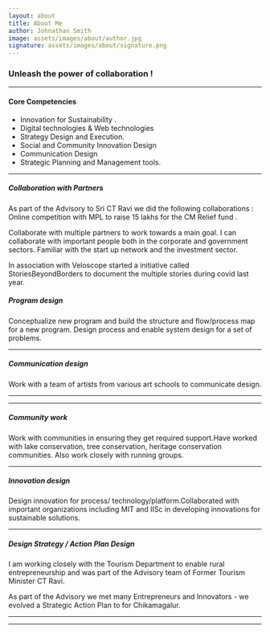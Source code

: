 ```yaml
---
layout: about
title: About Me
author: Johnathan Smith
image: assets/images/about/author.jpg
signature: assets/images/about/signature.png
---
```



### Unleash the power of collaboration !
---

#### Core Competencies

*  Innovation for Sustainability .
*  Digital technologies & Web technologies
*  Strategy Design and Execution.
*  Social and Community Innovation Design
*  Communication Design
*  Strategic Planning and Management tools.

---
##### Collaboration with Partners
As part of the Advisory to Sri CT Ravi we did the following collaborations :
Online competition with MPL to raise 15 lakhs for the CM Relief fund .

Collaborate with multiple partners to work towards a main goal. I can collaborate with important people both in the corporate and government sectors. Familiar with the start up network and the investment sector. 

In association with Veloscope started a initiative called StoriesBeyondBorders to document the multiple stories during covid last year.


##### Program design
Conceptualize new program and build the structure and flow/process map for a new program. Design process and enable system design for a set of problems.

---
##### Communication design
Work with a team of artists from various art schools to communicate design.

---


---
##### Community work 
Work with communities in ensuring they get required support.Have worked with lake conservation, tree conservation, heritage conservation communities. Also work closely with running groups.

---
##### Innovation design 
Design innovation for process/ technology/platform.Collaborated with important organizations including MIT and IISc in developing innovations for sustainable solutions.


---
##### Design Strategy / Action Plan Design
I am working closely with the Tourism Department to enable rural entrepreneurship and was part of the Advisory team of Former Tourism Minister CT Ravi.


As part of the Advisory we met many Entrepreneurs and Innovators - we evolved a Strategic Action Plan to for Chikamagalur. 

---
---
